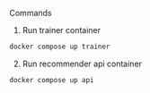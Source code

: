 
Commands

1. Run trainer container

```bash
docker compose up trainer
```

2. Run recommender api container

```bash
docker compose up api
```
